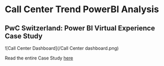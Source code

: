 # Call Center Trend PowerBI Analysis

## PwC Switzerland: Power BI Virtual Experience Case Study

![Call Center Dashboard](/Call Center dashboard.png)

Read the entire Case Study [here](https://medium.com/@divyamunot1999/call-center-trends-powerbi-analysis-1d21b57a9c6a)
